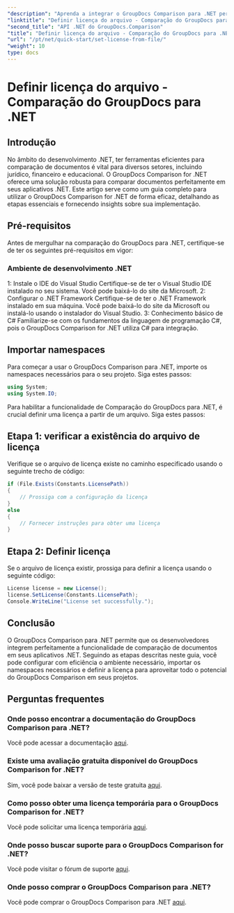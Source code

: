 ```yaml
---
"description": "Aprenda a integrar o GroupDocs Comparison para .NET perfeitamente aos seus aplicativos. Configure, importe namespaces e compare documentos sem esforço."
"linktitle": "Definir licença do arquivo - Comparação do GroupDocs para .NET"
"second_title": "API .NET do GroupDocs.Comparison"
"title": "Definir licença do arquivo - Comparação do GroupDocs para .NET"
"url": "/pt/net/quick-start/set-license-from-file/"
"weight": 10
type: docs
---
```

# Definir licença do arquivo - Comparação do GroupDocs para .NET

## Introdução
No âmbito do desenvolvimento .NET, ter ferramentas eficientes para comparação de documentos é vital para diversos setores, incluindo jurídico, financeiro e educacional. O GroupDocs Comparison for .NET oferece uma solução robusta para comparar documentos perfeitamente em seus aplicativos .NET. Este artigo serve como um guia completo para utilizar o GroupDocs Comparison for .NET de forma eficaz, detalhando as etapas essenciais e fornecendo insights sobre sua implementação.
## Pré-requisitos
Antes de mergulhar na comparação do GroupDocs para .NET, certifique-se de ter os seguintes pré-requisitos em vigor:
### Ambiente de desenvolvimento .NET
1: Instale o IDE do Visual Studio
Certifique-se de ter o Visual Studio IDE instalado no seu sistema. Você pode baixá-lo do site da Microsoft.
2: Configurar o .NET Framework
Certifique-se de ter o .NET Framework instalado em sua máquina. Você pode baixá-lo do site da Microsoft ou instalá-lo usando o instalador do Visual Studio.
3: Conhecimento básico de C#
Familiarize-se com os fundamentos da linguagem de programação C#, pois o GroupDocs Comparison for .NET utiliza C# para integração.

## Importar namespaces
Para começar a usar o GroupDocs Comparison para .NET, importe os namespaces necessários para o seu projeto. Siga estes passos:
```csharp
using System;
using System.IO;
```

Para habilitar a funcionalidade de Comparação do GroupDocs para .NET, é crucial definir uma licença a partir de um arquivo. Siga estes passos:
## Etapa 1: verificar a existência do arquivo de licença
Verifique se o arquivo de licença existe no caminho especificado usando o seguinte trecho de código:
```csharp
if (File.Exists(Constants.LicensePath))
{
    // Prossiga com a configuração da licença
}
else
{
    // Fornecer instruções para obter uma licença
}
```
## Etapa 2: Definir licença
Se o arquivo de licença existir, prossiga para definir a licença usando o seguinte código:
```csharp
License license = new License();
license.SetLicense(Constants.LicensePath);
Console.WriteLine("License set successfully.");
```

## Conclusão
O GroupDocs Comparison para .NET permite que os desenvolvedores integrem perfeitamente a funcionalidade de comparação de documentos em seus aplicativos .NET. Seguindo as etapas descritas neste guia, você pode configurar com eficiência o ambiente necessário, importar os namespaces necessários e definir a licença para aproveitar todo o potencial do GroupDocs Comparison em seus projetos.
## Perguntas frequentes
### Onde posso encontrar a documentação do GroupDocs Comparison para .NET?
Você pode acessar a documentação [aqui](https://tutorials.groupdocs.com/comparison/net/).
### Existe uma avaliação gratuita disponível do GroupDocs Comparison for .NET?
Sim, você pode baixar a versão de teste gratuita [aqui](https://releases.groupdocs.com/).
### Como posso obter uma licença temporária para o GroupDocs Comparison for .NET?
Você pode solicitar uma licença temporária [aqui](https://purchase.groupdocs.com/temporary-license/).
### Onde posso buscar suporte para o GroupDocs Comparison for .NET?
Você pode visitar o fórum de suporte [aqui](https://forum.groupdocs.com/c/comparison/12).
### Onde posso comprar o GroupDocs Comparison para .NET?
Você pode comprar o GroupDocs Comparison para .NET [aqui](https://purchase.groupdocs.com/buy).